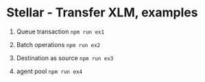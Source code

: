 # Stellar - Transfer XLM, examples

1. Queue transaction `npm run ex1`

2. Batch operations `npm run ex2`

3. Destination as source `npm run ex3`

4. agent pool `npm run ex4`

